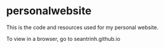 # personalwebsite

This is the code and resources used for my personal website.

To view in a browser, go to seantrinh.github.io
